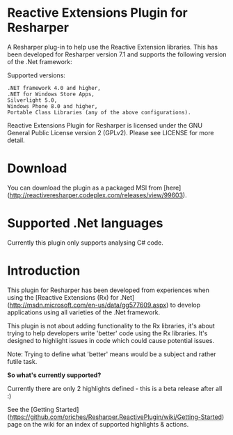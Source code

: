 Reactive Extensions Plugin for Resharper
===========

A Resharper plug-in to help use the Reactive Extension libraries. This has been developed for Resharper version 7.1 and supports the following version of the .Net framework:

Supported versions:

	.NET framework 4.0 and higher,
	.NET for Windows Store Apps,
	Silverlight 5.0,
	Windows Phone 8.0 and higher,
	Portable Class Libraries (any of the above configurations).

Reactive Extensions Plugin for Resharper is licensed under the GNU General Public License version 2 (GPLv2). Please see LICENSE for more detail.

# Download

You can download the plugin as a packaged MSI from [here] (http://reactiveresharper.codeplex.com/releases/view/99603).

# Supported .Net languages

Currently this plugin only supports analysing C# code.

# Introduction

This plugin for Resharper has been developed from experiences when using the [Reactive Extensions (Rx) for .Net] (http://msdn.microsoft.com/en-us/data/gg577609.aspx) to develop applications using all varieties of the .Net framework.

This plugin is not about adding functionality to the Rx libraries, it's about trying to help developers write 'better' code using the Rx libraries. It's designed to highlight issues in code which could cause potential issues.

Note: Trying to define what 'better' means would be a subject and rather futile task.


**So what's currently supported?**

Currently there are only 2 highlights defined  - this is a beta release after all :)

See the [Getting Started] (https://github.com/oriches/Resharper.ReactivePlugin/wiki/Getting-Started) page on the wiki for an index of supported highlights & actions.

